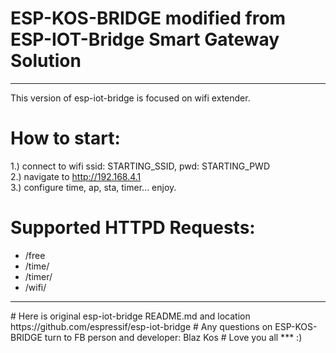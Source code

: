 # ESP-KOS-BRIDGE modified from ESP-IOT-Bridge Smart Gateway Solution
<hr>

This version of esp-iot-bridge is focused on wifi extender.

# <b>How to start:</b><br>
1.) connect to wifi ssid: STARTING_SSID, pwd: STARTING_PWD<br>
2.) navigate to http://192.168.4.1<br>
3.) configure time, ap, sta, timer... enjoy.<br>

# Supported HTTPD Requests:
  - /free
  - /time/
  - /timer/
  - /wifi/


<hr>
# Here is original esp-iot-bridge README.md and location https://github.com/espressif/esp-iot-bridge
# Any questions on ESP-KOS-BRIDGE turn to FB person and developer: Blaz Kos
# Love you all *** :)

